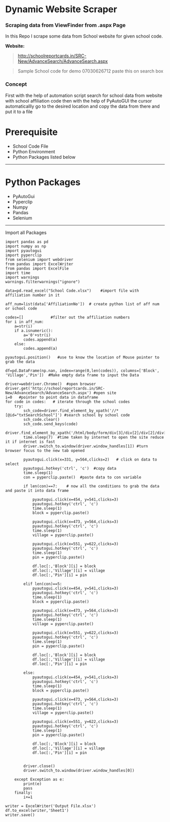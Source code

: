 # Dynamic Website Scraper
### Scraping data from ViewFinder from .aspx Page
In this Repo I scrape some data from School website for given school code.

**Website:**

> http://schoolreportcards.in/SRC-New/AdvanceSearch/AdvanceSearch.aspx

> Sample School code for demo 07030626712 paste this on search box

### Concept
First with the help of automation script search for school data from website with school affiliation code then with the help of PyAutoGUI the cursor automaticallly go to the desired location and copy the data from there and put it to a file 

# Prerequisite

*   School Code File
*   Python Environment
*   Python Packages listed below
---

# Python Packages

*   PyAutoGui
*   Pyperclip
*   Numpy
*   Pandas
*   Selenium
---

Import all Packages
```
import pandas as pd
import numpy as np
import pyautogui
import pyperclip
from selenium import webdriver
from pandas import ExcelWriter
from pandas import ExcelFile
import time
import warnings
warnings.filterwarnings("ignore")
```
```
data=pd.read_excel("School Code.xlsx")    #import file with affiliation number in it
```
```
aff_num=list(data['AffiliationNo'])  # create python list of aff num or school code
```
```
codes=[]            #filter out the affiliation numbers 
for i in aff_num:
    a=str(i)
    if a.isnumeric():
        a='0'+str(i)
        codes.append(a)
    else:
        codes.append(a)
```


```
pyautogui.position()   #use to know the location of Mouse pointer to grab the data
```


```
df=pd.DataFrame(np.nan, index=range(0,len(codes)), columns=['Block', 'Village','Pin'])  #Make empty data frame to input the Data
```


```
driver=webdriver.Chrome()  #open browser
driver.get('http://schoolreportcards.in/SRC-New/AdvanceSearch/AdvanceSearch.aspx') #open site
i=0   #pointer to point data in dataframe
for code in codes:   # iterate through the school codes
    try:
        sch_code=driver.find_element_by_xpath('//*[@id="txtSearchSchool"]') #search school by school code
        sch_code.clear()
        sch_code.send_keys(code)
        driver.find_element_by_xpath('/html/body/form/div[3]/div[2]/div[2]/div[2]/div/div[2]/a[2]/img').click()
        time.sleep(7)  #time taken by internet to open the site reduce it if internet is fast
        driver.switch_to.window(driver.window_handles[1]) #turn browser focus to the new tab opened
        
        pyautogui.click(x=331, y=564,clicks=2)   # click on data to select
        pyautogui.hotkey('ctrl', 'c')  #copy data
        time.sleep(1)
        con = pyperclip.paste()  #paste data to con variable
        
        if len(con)==7:    # now all the conditions to grab the data and paste it into data frame
    
            pyautogui.click(x=454, y=541,clicks=3)
            pyautogui.hotkey('ctrl', 'c')
            time.sleep(1)
            block = pyperclip.paste()
        
            pyautogui.click(x=473, y=564,clicks=3)
            pyautogui.hotkey('ctrl', 'c')
            time.sleep(1)
            village = pyperclip.paste()
        
            pyautogui.click(x=551, y=622,clicks=3)
            pyautogui.hotkey('ctrl', 'c')
            time.sleep(1)
            pin = pyperclip.paste()
        
            df.loc[:,'Block'][i] = block
            df.loc[:,'Village'][i] = village
            df.loc[:,'Pin'][i] = pin
        
        elif len(con)==5:
            pyautogui.click(x=454, y=541,clicks=3)
            pyautogui.hotkey('ctrl', 'c')
            time.sleep(1)
            block = pyperclip.paste()
        
            pyautogui.click(x=473, y=564,clicks=3)
            pyautogui.hotkey('ctrl', 'c')
            time.sleep(1)
            village = pyperclip.paste()
        
            pyautogui.click(x=551, y=622,clicks=3)
            pyautogui.hotkey('ctrl', 'c')
            time.sleep(1)
            pin = pyperclip.paste()
        
            df.loc[:,'Block'][i] = block
            df.loc[:,'Village'][i] = village
            df.loc[:,'Pin'][i] = pin
        
        else:
            pyautogui.click(x=454, y=541,clicks=3)
            pyautogui.hotkey('ctrl', 'c')
            time.sleep(1)
            block = pyperclip.paste()
        
            pyautogui.click(x=473, y=564,clicks=3)
            pyautogui.hotkey('ctrl', 'c')
            time.sleep(1)
            village = pyperclip.paste()
        
            pyautogui.click(x=551, y=622,clicks=3)
            pyautogui.hotkey('ctrl', 'c')
            time.sleep(1)
            pin = pyperclip.paste()
        
            df.loc[:,'Block'][i] = block
            df.loc[:,'Village'][i] = village
            df.loc[:,'Pin'][i] = pin
        
        
        driver.close()
        driver.switch_to.window(driver.window_handles[0])
        
    except Exception as e:
        print(e)
        pass
    finally:
        i+=1
```


```
writer = ExcelWriter('Output File.xlsx')
df.to_excel(writer,'Sheet1')
writer.save()
```